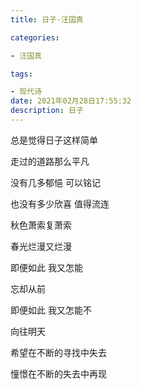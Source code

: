 ```yaml
---
title: 日子-汪国真

categories: 

- 汪国真

tags: 

- 现代诗
date: 2021年02月28日17:55:32
description: 日子
---
```


总是觉得日子这样简单

走过的道路那么平凡

没有几多郁悒  可以铭记

也没有多少欣喜  值得流连

秋色萧索复萧索

春光烂漫又烂漫

即便如此  我又怎能

忘却从前

即便如此  我又怎能不

向往明天

希望在不断的寻找中失去

憧憬在不断的失去中再现

